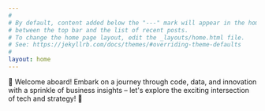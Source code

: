 ```yaml
---
#
# By default, content added below the "---" mark will appear in the home page
# between the top bar and the list of recent posts.
# To change the home page layout, edit the _layouts/home.html file.
# See: https://jekyllrb.com/docs/themes/#overriding-theme-defaults
#
layout: home
---
```


🚀 Welcome aboard! Embark on a journey through code, data, and innovation with a sprinkle of business insights – let's explore the exciting intersection of tech and strategy! 🌟